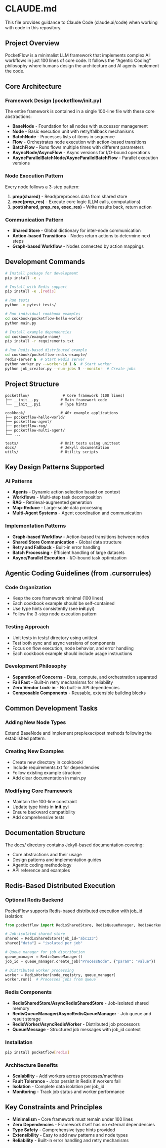 # CLAUDE.md

This file provides guidance to Claude Code (claude.ai/code) when working with code in this repository.

## Project Overview

PocketFlow is a minimalist LLM framework that implements complex AI workflows in just 100 lines of core code. It follows the "Agentic Coding" philosophy where humans design the architecture and AI agents implement the code.

## Core Architecture

### Framework Design (pocketflow/__init__.py)
The entire framework is contained in a single 100-line file with these core abstractions:

- **BaseNode** - Foundation for all nodes with successor management
- **Node** - Basic execution unit with retry/fallback mechanisms
- **BatchNode** - Processes lists of items in sequence
- **Flow** - Orchestrates node execution with action-based transitions
- **BatchFlow** - Runs flows multiple times with different parameters
- **AsyncNode/AsyncFlow** - Async versions for I/O-bound operations
- **AsyncParallelBatchNode/AsyncParallelBatchFlow** - Parallel execution versions

### Node Execution Pattern
Every node follows a 3-step pattern:
1. **prep(shared)** - Read/preprocess data from shared store
2. **exec(prep_res)** - Execute core logic (LLM calls, computations)
3. **post(shared, prep_res, exec_res)** - Write results back, return action

### Communication Pattern
- **Shared Store** - Global dictionary for inter-node communication
- **Action-based Transitions** - Nodes return actions to determine next steps
- **Graph-based Workflow** - Nodes connected by action mappings

## Development Commands

```bash
# Install package for development
pip install -e .

# Install with Redis support
pip install -e .[redis]

# Run tests
python -m pytest tests/

# Run individual cookbook examples
cd cookbook/pocketflow-hello-world/
python main.py

# Install example dependencies
cd cookbook/example-name/
pip install -r requirements.txt

# Run Redis-based distributed example
cd cookbook/pocketflow-redis-example/
redis-server &  # Start Redis server
python worker.py --worker-id 1 &  # Start worker
python job_creator.py --num-jobs 5 --monitor  # Create jobs
```

## Project Structure

```
pocketflow/               # Core framework (100 lines)
├── __init__.py          # Main framework code
└── __init__.pyi         # Type hints

cookbook/                # 40+ example applications
├── pocketflow-hello-world/
├── pocketflow-agent/
├── pocketflow-rag/
├── pocketflow-multi-agent/
└── ...

tests/                   # Unit tests using unittest
docs/                    # Jekyll documentation
utils/                   # Utility scripts
```

## Key Design Patterns Supported

### AI Patterns
- **Agents** - Dynamic action selection based on context
- **Workflows** - Multi-step task decomposition
- **RAG** - Retrieval-augmented generation
- **Map-Reduce** - Large-scale data processing
- **Multi-Agent Systems** - Agent coordination and communication

### Implementation Patterns
- **Graph-based Workflow** - Action-based transitions between nodes
- **Shared Store Communication** - Global data structure
- **Retry and Fallback** - Built-in error handling
- **Batch Processing** - Efficient handling of large datasets
- **Async/Parallel Execution** - I/O-bound task optimization

## Agentic Coding Guidelines (from .cursorrules)

### Code Organization
- Keep the core framework minimal (100 lines)
- Each cookbook example should be self-contained
- Use type hints consistently (see __init__.pyi)
- Follow the 3-step node execution pattern

### Testing Approach
- Unit tests in tests/ directory using unittest
- Test both sync and async versions of components
- Focus on flow execution, node behavior, and error handling
- Each cookbook example should include usage instructions

### Development Philosophy
- **Separation of Concerns** - Data, compute, and orchestration separated
- **Fail Fast** - Built-in retry mechanisms for reliability
- **Zero Vendor Lock-in** - No built-in API dependencies
- **Composable Components** - Reusable, extensible building blocks

## Common Development Tasks

### Adding New Node Types
Extend BaseNode and implement prep/exec/post methods following the established pattern.

### Creating New Examples
- Create new directory in cookbook/
- Include requirements.txt for dependencies
- Follow existing example structure
- Add clear documentation in main.py

### Modifying Core Framework
- Maintain the 100-line constraint
- Update type hints in __init__.pyi
- Ensure backward compatibility
- Add comprehensive tests

## Documentation Structure

The docs/ directory contains Jekyll-based documentation covering:
- Core abstractions and their usage
- Design patterns and implementation guides
- Agentic coding methodology
- API reference and examples

## Redis-Based Distributed Execution

### Optional Redis Backend
PocketFlow supports Redis-based distributed execution with job_id isolation:

```python
from pocketflow import RedisSharedStore, RedisQueueManager, RedisWorker

# Job-isolated shared store
shared = RedisSharedStore(job_id="abc123")
shared["data"] = "isolated per job"

# Queue manager for job distribution
queue_manager = RedisQueueManager()
job_id = queue_manager.create_job("ProcessNode", {"param": "value"})

# Distributed worker processing
worker = RedisWorker(node_registry, queue_manager)
worker.run()  # Processes jobs from queue
```

### Redis Components
- **RedisSharedStore/AsyncRedisSharedStore** - Job-isolated shared memory
- **RedisQueueManager/AsyncRedisQueueManager** - Job queue and result storage
- **RedisWorker/AsyncRedisWorker** - Distributed job processors
- **QueueMessage** - Structured job messages with job_id context

### Installation
```bash
pip install pocketflow[redis]
```

### Architecture Benefits
- **Scalability** - Add workers across processes/machines
- **Fault Tolerance** - Jobs persist in Redis if workers fail
- **Isolation** - Complete data isolation per job_id
- **Monitoring** - Track job status and worker performance

## Key Constraints and Principles

- **Minimalism** - Core framework must remain under 100 lines
- **Zero Dependencies** - Framework itself has no external dependencies
- **Type Safety** - Comprehensive type hints provided
- **Extensibility** - Easy to add new patterns and node types
- **Reliability** - Built-in error handling and retry mechanisms